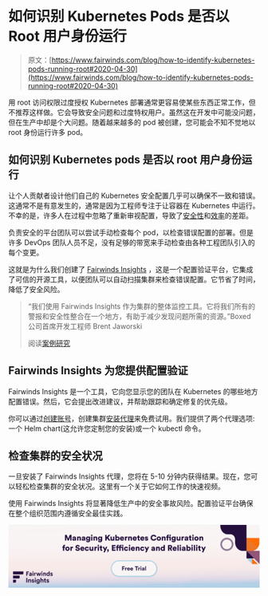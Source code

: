 # 如何识别 Kubernetes Pods 是否以 Root 用户身份运行

> 原文：[https://www.fairwinds.com/blog/how-to-identify-kubernetes-pods-running-root#2020-04-30](https://www.fairwinds.com/blog/how-to-identify-kubernetes-pods-running-root#2020-04-30)

 用 root 访问权限过度授权 Kubernetes 部署通常更容易使某些东西正常工作，但不推荐这样做。它会导致安全问题和过度特权用户。虽然这在开发中可能没问题，但在生产中却是个大问题。随着越来越多的 pod 被创建，您可能会不知不觉地以 root 身份运行许多 pod。

## **如何识别 Kubernetes pods 是否以 root 用户身份运行**

让个人贡献者设计他们自己的 Kubernetes 安全配置几乎可以确保不一致和错误。这通常不是有意发生的，通常是因为工程师专注于让容器在 Kubernetes 中运行。不幸的是，许多人在过程中忽略了重新审视配置，导致了[安全性](https://www.fairwinds.com/blog/kubernetes-best-practices-for-security)和[效率](https://www.fairwinds.com/blog/kubernetes-best-practice-efficient-resource-utilization)的差距。

负责安全的平台团队可以尝试手动检查每个 pod，以检查错误配置的部署。但是许多 DevOps 团队人员不足，没有足够的带宽来手动检查由各种工程团队引入的每个变更。

这就是为什么我们创建了 [Fairwinds Insights](https://insights.docs.fairwinds.com/) ，这是一个配置验证平台，它集成了可信的开源工具，以便团队可以自动扫描集群来检查错误配置。它节省了时间，降低了安全风险。

> “我们使用 Fairwinds Insights 作为集群的整体监控工具。它将我们所有的警报和安全性整合在一个地方，有助于减少发现问题所需的资源。”Boxed 公司首席开发工程师 Brent Jaworski
> 
> 阅读[案例研究](https://www.fairwinds.com/case-studies/Boxed)

## **Fairwinds Insights 为您提供配置验证**

Fairwinds Insights 是一个工具，它向您显示您的团队在 Kubernetes 的哪些地方配置错误。然后，它会提出改进建议，并帮助跟踪和确定修复的优先级。

你可以通过[创建账号](https://insights.fairwinds.com/auth/register)，创建集群[安装代理](https://www.youtube.com/watch?v=QYwNmtJc5no)来免费试用。我们提供了两个代理选项:一个 Helm chart(这允许您定制您的安装)或一个 kubectl 命令。

## **检查集群的安全状况**

一旦安装了 Fairwinds Insights 代理，您将在 5-10 分钟内获得结果。现在，您可以轻松检查集群的安全状况。这里有一个关于它如何工作的快速视频。

使用 Fairwinds Insights 将显著降低生产中的安全事故风险。配置验证平台确保在整个组织范围内遵循安全最佳实践。

[![Fairwinds Insights | Managing Kubernetes Configuration for Security, Efficiency and Reliability ](img/b1ac50ea4fc469770b0daa1ea986820e.png)](https://cta-redirect.hubspot.com/cta/redirect/2184645/166939eb-9ebe-4094-a151-45bce5bd4f2f)
